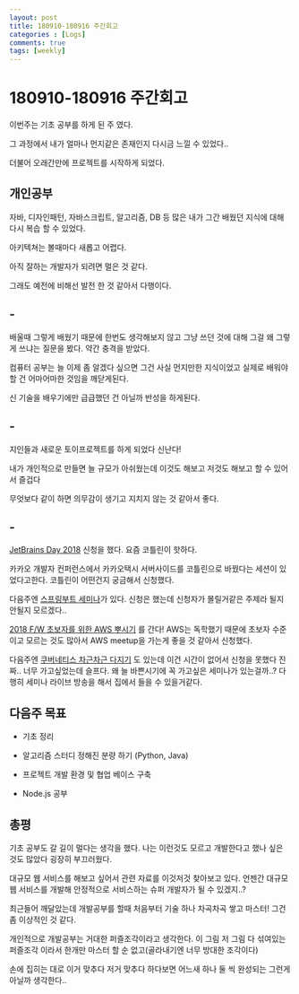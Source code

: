 ```yaml
---
layout: post
title: 180910-180916 주간회고
categories : [Logs]
comments: true
tags: [weekly]
---
```


# 180910-180916 주간회고

이번주는 기초 공부를 하게 된 주 였다.

그 과정에서 내가 얼마나 먼지같은 존재인지 다시금 느낄 수 있었다..

더불어 오래간만에 프로젝트를 시작하게 되었다.




## 개인공부

자바, 디자인패턴, 자바스크립트, 알고리즘, DB 등 많은 내가 그간 배웠던 지식에 대해 다시 복습 할 수 있었다.

아키텍쳐는 볼때마다 새롭고 어렵다. 

아직 잘하는 개발자가 되려면 멀은 것 같다.

그래도 예전에 비해선 발전 한 것 같아서 다행이다.


## -

배울때 그렇게 배웠기 때문에 한번도 생각해보지 않고 그냥 쓰던 것에 대해 그걸 왜 그렇게 쓰냐는 질문을 봤다. 약간 충격을 받았다.

컴퓨터 공부는 늘 이제 좀 알겠다 싶으면 그건 사실 먼지만한 지식이었고 실제로 배워야할 건 어마어마한 것임을 깨닫게된다.

신 기술을 배우기에만 급급했던 건 아닐까 반성을 하게된다.

## -

지인들과 새로운 토이프로젝트를 하게 되었다 신난다!

내가 개인적으로 만들면 늘 규모가 아쉬웠는데 이것도 해보고 저것도 해보고 할 수 있어서 즐겁다

무엇보다 같이 하면 의무감이 생기고 지치지 않는 것 같아서 좋다.

## -

[JetBrains Day 2018](https://jetbrains.tangunsoft.com/) 신청을 했다. 요즘 코틀린이 핫하다.

카카오 개발자 컨퍼런스에서 카카오택시 서버사이드를 코틀린으로 바꿨다는 세션이 있었다고한다. 코틀린이 어떤건지 궁금해서 신청했다.

다음주엔 [스프링부트 세미나](https://tacademy.skplanet.com/front/tacademy/courseinfo/campus.action)가 있다. 신청은 했는데 신청자가 몰릴거같은 주제라 될지 안될지 모르겠다..

[2018 F/W 초보자를 위한 AWS 뿌시기](https://www.meetup.com/ko-KR/awskrug/events/254611413/) 를 간다! AWS는 독학했기 때문에 초보자 수준이고 모르는 것도 많아서 AWS meetup을 가는게 좋을 것 같아서 신청했다.

다음주엔 [쿠버네티스 차근차근 다지기](https://www.facebook.com/photo.php?fbid=2123166274361745&set=gm.2148906741988825&type=3&theater&ifg=1) 도 있는데 이건 시간이 없어서 신청을 못했다 진짜.. 너무 가고싶었는데 슬프다. 왜 늘 바쁜시기에 꼭 가고싶은 세미나가 있는걸까..? 다행히 세미나 라이브 방송을 해서 집에서 들을 수 있을거같다.

## 다음주 목표

* 기초 정리

* 알고리즘 스터디 정해진 분량 하기 (Python, Java)

* 프로젝트 개발 환경 및 협업 베이스 구축

* Node.js 공부


## 총평

기초 공부도 갈 길이 멀다는 생각을 했다. 나는 이런것도 모르고 개발한다고 했나 싶은 것도 많았다 굉장히 부끄러웠다. 

대규모 웹 서비스를 해보고 싶어서 관련 자료를 이것저것 찾아보고 있다. 언젠간 대규모 웹 서비스를 개발해 안정적으로 서비스하는 슈퍼 개발자가 될 수 있겠지..?

최근들어 깨달았는데 개발공부를 할때 처음부터 기술 하나 차곡차곡 쌓고 마스터! 그건 좀 이상적인 것 같다.

개인적으로 개발공부는 거대한 퍼즐조각이라고 생각한다. 이 그림 저 그림 다 섞여있는 퍼즐조각 이라서 한개만 마스터 할 순 없고(골라내기엔 너무 방대한 조각이다)

손에 집히는 대로 이거 맞추다 저거 맞추다 하다보면 어느새 하나 둘 씩 완성되는 그런게 아닐까 생각한다..







